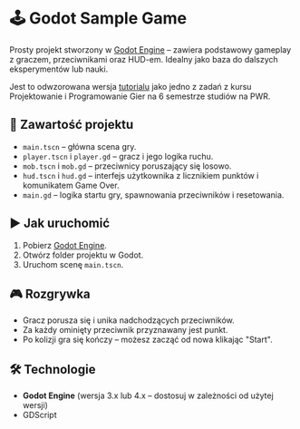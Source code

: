 # 🕹️ Godot Sample Game


Prosty projekt stworzony w [Godot Engine](https://godotengine.org/) – zawiera podstawowy gameplay z graczem, przeciwnikami oraz HUD-em. Idealny jako baza do dalszych eksperymentów lub nauki.

Jest to odwzorowana wersja [tutorialu](https://docs.godotengine.org/en/stable/getting_started/first_2d_game/index.html) jako jedno z zadań z kursu Projektowanie i Programowanie Gier na 6 semestrze studiów na PWR. 


## 📁 Zawartość projektu

- `main.tscn` – główna scena gry.
- `player.tscn` i `player.gd` – gracz i jego logika ruchu.
- `mob.tscn` i `mob.gd` – przeciwnicy poruszający się losowo.
- `hud.tscn` i `hud.gd` – interfejs użytkownika z licznikiem punktów i komunikatem Game Over.
- `main.gd` – logika startu gry, spawnowania przeciwników i resetowania.

## ▶️ Jak uruchomić

1. Pobierz [Godot Engine](https://godotengine.org/download).
2. Otwórz folder projektu w Godot.
3. Uruchom scenę `main.tscn`.

## 🎮 Rozgrywka

- Gracz porusza się i unika nadchodzących przeciwników.
- Za każdy ominięty przeciwnik przyznawany jest punkt.
- Po kolizji gra się kończy – możesz zacząć od nowa klikając "Start".

## 🛠️ Technologie

- **Godot Engine** (wersja 3.x lub 4.x – dostosuj w zależności od użytej wersji)
- GDScript



